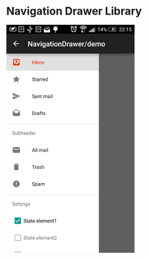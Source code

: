 # Navigation Drawer Library
<img src="https://github.com/Larsus/NavigationDrawer/blob/master/screenshot/Screenshot_%231.png" height="600" width="auto"> 

